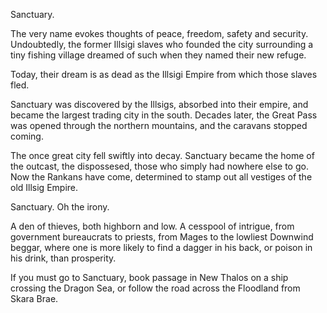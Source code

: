 Sanctuary. 

The very name evokes thoughts of peace, freedom, safety and security. Undoubtedly, the former Illsigi slaves who founded the city surrounding a tiny fishing village dreamed of such when they named their new refuge.

Today, their dream is as dead as the Illsigi Empire from which those slaves fled.

Sanctuary was discovered by the Illsigs, absorbed into their empire, and became the largest trading city in the south. Decades later, the Great Pass was opened through the northern mountains, and the caravans stopped coming. 

The once great city fell swiftly into decay. Sanctuary became the home of the outcast, the dispossesed, those who simply had nowhere else to go. Now the Rankans have come, determined to stamp out all vestiges of the old Illsig Empire.

Sanctuary. Oh the irony.

A den of thieves, both highborn and low. A cesspool of intrigue, from government bureaucrats to priests, from Mages to the lowliest Downwind beggar, where one is more likely to find a dagger in his back, or poison in his drink, than prosperity. 

If you must go to Sanctuary, book passage in New Thalos on a ship crossing the Dragon Sea, or follow the road across the Floodland from Skara Brae.